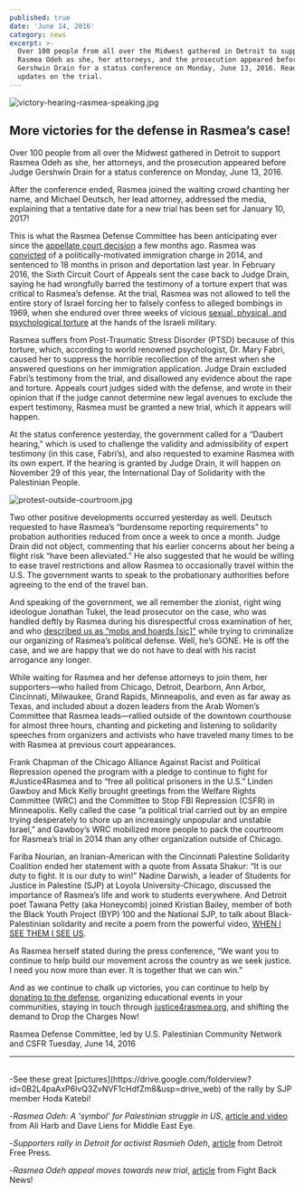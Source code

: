 ```yaml
---
published: true
date: 'June 14, 2016'
category: news
excerpt: >-
  Over 100 people from all over the Midwest gathered in Detroit to support
  Rasmea Odeh as she, her attorneys, and the prosecution appeared before Judge
  Gershwin Drain for a status conference on Monday, June 13, 2016. Read more for
  updates on the trial.
---
```

![victory-hearing-rasmea-speaking.jpg]({{site.baseurl}}/assets/img/victory-hearing-rasmea-speaking.jpg)

## More victories for the defense in Rasmea’s case!

Over 100 people from all over the Midwest gathered in Detroit to support Rasmea Odeh as she, her attorneys, and the prosecution appeared before Judge Gershwin Drain for a status conference on Monday, June 13, 2016. 
 
After the conference ended, Rasmea joined the waiting crowd chanting her name, and Michael Deutsch, her lead attorney, addressed the media, explaining that a tentative date for a new trial has been set for January 10, 2017!
 
This is what the Rasmea Defense Committee has been anticipating ever since the [appellate court decision](http://justice4rasmea.org/news/2016/02/26/Rasmea-Defense-Committee-celebrating-today-planning-next-steps/) a few months ago. Rasmea was [convicted](http://justice4rasmea.org/news/2014/11/10/rasmea-found-guilty/) of a politically-motivated immigration charge in 2014, and sentenced to 18 months in prison and deportation last year. In February 2016, the Sixth Circuit Court of Appeals sent the case back to Judge Drain, saying he had wrongfully barred the testimony of a torture expert that was critical to Rasmea’s defense. At the trial, Rasmea was not allowed to tell the entire story of Israel forcing her to falsely confess to alleged bombings in 1969, when she endured over three weeks of vicious [sexual, physical, and psychological torture](http://www.truth-out.org/news/item/25910-tortured-and-raped-by-israel-persecuted-by-the-united-states) at the hands of the Israeli military.

Rasmea suffers from Post-Traumatic Stress Disorder (PTSD) because of this torture, which, according to world renowned psychologist, Dr. Mary Fabri, caused her to suppress the horrible recollection of the arrest when she answered questions on her immigration application. Judge Drain excluded Fabri’s testimony from the trial, and disallowed any evidence about the rape and torture. Appeals court judges sided with the defense, and wrote in their opinion that if the judge cannot determine new legal avenues to exclude the expert testimony, Rasmea must be granted a new trial, which it appears will happen.
 
At the status conference yesterday, the government called for a “Daubert hearing,” which is used to challenge the validity and admissibility of expert testimony (in this case, Fabri’s), and also requested to examine Rasmea with its own expert. If the hearing is granted by Judge Drain, it will happen on November 29 of this year, the International Day of Solidarity with the Palestinian People. 
 
![protest-outside-courtroom.jpg]({{site.baseurl}}/assets/img/protest-outside-courtroom.jpg)

Two other positive developments occurred yesterday as well. Deutsch requested to have Rasmea’s “burdensome reporting requirements” to probation authorities reduced from once a week to once a month. Judge Drain did not object, commenting that his earlier concerns about her being a flight risk “have been alleviated.” He also suggested that he would be willing to ease travel restrictions and allow Rasmea to occasionally travel within the U.S. The government wants to speak to the probationary authorities before agreeing to the end of the travel ban.
 
And speaking of the government, we all remember the zionist, right wing ideologue Jonathan Tukel, the lead prosecutor on the case, who was handled deftly by Rasmea during his disrespectful cross examination of her, and who [described us as “mobs and hoards [sic]”](http://uspcn.org/2014/10/06/detroit-u-s-attorney-threatens-supporters-of-rasmea-odeh/) while trying to criminalize our organizing of Rasmea’s political defense. Well, he’s GONE. He is off the case, and we are happy that we do not have to deal with his racist arrogance any longer.
 
While waiting for Rasmea and her defense attorneys to join them, her supporters—who hailed from Chicago, Detroit, Dearborn, Ann Arbor, Cincinnati, Milwaukee, Grand Rapids, Minneapolis, and even as far away as Texas, and included about a dozen leaders from the Arab Women’s Committee that Rasmea leads—rallied outside of the downtown courthouse for almost three hours, chanting and picketing and listening to solidarity speeches from organizers and activists who have traveled many times to be with Rasmea at previous court appearances.
 
Frank Chapman of the Chicago Alliance Against Racist and Political Repression opened the program with a pledge to continue to fight for #Justice4Rasmea and to “free all political prisoners in the U.S.” Linden Gawboy and Mick Kelly brought greetings from the Welfare Rights Committee (WRC) and the Committee to Stop FBI Repression (CSFR) in Minneapolis. Kelly called the case “a political trial carried out by an empire trying desperately to shore up an increasingly unpopular and unstable Israel,” and Gawboy’s WRC mobilized more people to pack the courtroom for Rasmea’s trial in 2014 than any other organization outside of Chicago. 
 
Fariba Nourian, an Iranian-American with the Cincinnati Palestine Solidarity Coalition ended her statement with a quote from Assata Shakur: “It is our duty to fight.  It is our duty to win!”  Nadine Darwish, a leader of Students for Justice in Palestine (SJP) at Loyola University-Chicago, discussed the importance of Rasmea’s life and work to students everywhere.  And Detroit poet Tawana Petty (aka Honeycomb) joined Kristian Bailey, member of both the Black Youth Project (BYP) 100 and the National SJP, to talk about Black-Palestinian solidarity and recite a poem from the powerful video, [WHEN I SEE THEM I SEE US](https://www.youtube.com/watch?v=xsdpg-9cmSw). 
 
As Rasmea herself stated during the press conference, “We want you to continue to help build our movement across the country as we seek justice. I need you now more than ever. It is together that we can win.”
 
And as we continue to chalk up victories, you can continue to help by [donating to the defense](http://justice4rasmea.org/donate/), organizing educational events in your communities, staying in touch through [justice4rasmea.org](http://justice4rasmea.org/), and shifting the demand to Drop the Charges Now! 
 
Rasmea Defense Committee, led by U.S. Palestinian Community Network and CSFR
Tuesday, June 14, 2016
<br>
___
<br>
-See these great [pictures](https://drive.google.com/folderview?id=0B2L4paAxP6lvQ3ZvNVF1cHdfZm8&usp=drive_web) of the rally by SJP member Hoda Katebi!
 
-_Rasmea Odeh: A 'symbol' for Palestinian struggle in US_, [article and video](http://www.middleeasteye.net/fr/news/rasmea-odeh-symbol-palestinian-struggle-us-482497307) from Ali Harb and Dave Liens for Middle East Eye. 
 
-_Supporters rally in Detroit for activist Rasmieh Odeh_, [article](http://www.freep.com/story/news/local/michigan/2016/06/13/detroit-rally-rasmieh-odeh-federal-judge-sets-hearing-fall/85829034/) from Detroit Free Press.
 
-_Rasmea Odeh appeal moves towards new trial_, [article](http://www.fightbacknews.org/2016/6/14/rasmea-odeh-appeal-moves-towards-new-trial) from Fight Back News!
